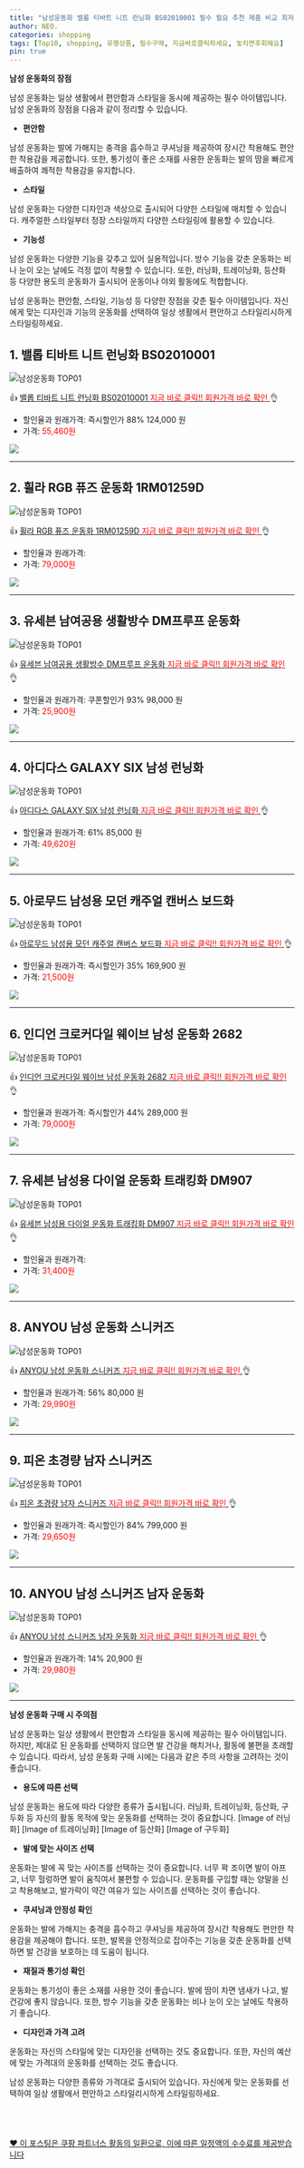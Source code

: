 ```yaml
---
title: "남성운동화 밸롭 티바트 니트 런닝화 BS02010001 필수 필요 추천 제품 비교 최저 가격 비교 장점 구매 후기 구매평"
author: NEO.
categories: shopping
tags: [Top10, shopping, 유행상품, 필수구매, 지금바로클릭하세요, 놓치면후회해요]
pin: true
---
```

**남성 운동화의 장점**

남성 운동화는 일상 생활에서 편안함과 스타일을 동시에 제공하는 필수 아이템입니다. 남성 운동화의 장점을 다음과 같이 정리할 수 있습니다.

* **편안함**

남성 운동화는 발에 가해지는 충격을 흡수하고 쿠셔닝을 제공하여 장시간 착용해도 편안한 착용감을 제공합니다. 또한, 통기성이 좋은 소재를 사용한 운동화는 발의 땀을 빠르게 배출하여 쾌적한 착용감을 유지합니다.

* **스타일**

남성 운동화는 다양한 디자인과 색상으로 출시되어 다양한 스타일에 매치할 수 있습니다. 캐주얼한 스타일부터 정장 스타일까지 다양한 스타일링에 활용할 수 있습니다.

* **기능성**

남성 운동화는 다양한 기능을 갖추고 있어 실용적입니다. 방수 기능을 갖춘 운동화는 비나 눈이 오는 날에도 걱정 없이 착용할 수 있습니다. 또한, 러닝화, 트레이닝화, 등산화 등 다양한 용도의 운동화가 출시되어 운동이나 야외 활동에도 적합합니다.

남성 운동화는 편안함, 스타일, 기능성 등 다양한 장점을 갖춘 필수 아이템입니다. 자신에게 맞는 디자인과 기능의 운동화를 선택하여 일상 생활에서 편안하고 스타일리시하게 스타일링하세요.

   

## 1. 밸롭 티바트 니트 런닝화 BS02010001

![남성운동화 TOP01](https://thumbnail8.coupangcdn.com/thumbnails/remote/490x490ex/image/retail/images/8332067606012946-5e6e786f-ede5-4d92-bbec-d222759f0b3d.jpg)


👍 [밸롭 티바트 니트 런닝화 BS02010001 <font color=red> 지금 바로 클릭!! 회원가격 바로 확인 </font> ](https://link.coupang.com/re/AFFSDP?lptag=AF3617701&subid=GithubCoopas&pageKey=1987199303&traceid=V0-153&itemId=3381211083&vendorItemId=71367870452) 👌 


- 할인율과 원래가격: 즉시할인가 88%  124,000   원
- 가격: <span style='color:red'>55,460원</span>

[![](/discount_price.png)](https://link.coupang.com/re/AFFSDP?lptag=AF3617701&subid=GithubCoopas&pageKey=1987199303&traceid=V0-153&itemId=3381211083&vendorItemId=71367870452)

---


   

## 2. 휠라 RGB 퓨즈 운동화 1RM01259D

![남성운동화 TOP01](https://thumbnail7.coupangcdn.com/thumbnails/remote/490x490ex/image/vendor_inventory/7c05/6a4c4dadf8a7dae8d9a6bb4956e91e99e7cdf201731259b3336bc514d895.png)


👍 [휠라 RGB 퓨즈 운동화 1RM01259D <font color=red> 지금 바로 클릭!! 회원가격 바로 확인 </font> ](https://link.coupang.com/re/AFFSDP?lptag=AF3617701&subid=GithubCoopas&pageKey=6329093451&traceid=V0-153&itemId=13224466215&vendorItemId=86953422179) 👌 


- 할인율과 원래가격: 
- 가격: <span style='color:red'>79,000원</span>

[![](/discount_price.png)](https://link.coupang.com/re/AFFSDP?lptag=AF3617701&subid=GithubCoopas&pageKey=6329093451&traceid=V0-153&itemId=13224466215&vendorItemId=86953422179)

---


   

## 3. 유세븐 남여공용 생활방수 DM프루프 운동화

![남성운동화 TOP01](https://thumbnail6.coupangcdn.com/thumbnails/remote/490x490ex/image/retail/images/2528383643958963-3057ef8e-5677-4f7e-b9ba-70d8055e9184.jpg)


👍 [유세븐 남여공용 생활방수 DM프루프 운동화 <font color=red> 지금 바로 클릭!! 회원가격 바로 확인 </font> ](https://link.coupang.com/re/AFFSDP?lptag=AF3617701&subid=GithubCoopas&pageKey=189188149&traceid=V0-153&itemId=988185066&vendorItemId=4412849195) 👌 


- 할인율과 원래가격: 쿠폰할인가 93%  98,000   원
- 가격: <span style='color:red'>25,900원</span>

[![](/discount_price.png)](https://link.coupang.com/re/AFFSDP?lptag=AF3617701&subid=GithubCoopas&pageKey=189188149&traceid=V0-153&itemId=988185066&vendorItemId=4412849195)

---


   

## 4. 아디다스 GALAXY SIX 남성 런닝화

![남성운동화 TOP01](https://thumbnail7.coupangcdn.com/thumbnails/remote/490x490ex/image/vendor_inventory/d13a/aea721fd0eba434b78f93b4617e1d21a27a20b5209554c4dc6c81b487fcd.jpg)


👍 [아디다스 GALAXY SIX 남성 런닝화 <font color=red> 지금 바로 클릭!! 회원가격 바로 확인 </font> ](https://link.coupang.com/re/AFFSDP?lptag=AF3617701&subid=GithubCoopas&pageKey=7017603737&traceid=V0-153&itemId=17269199548&vendorItemId=84440373703) 👌 


- 할인율과 원래가격: 61%  85,000   원
- 가격: <span style='color:red'>49,620원</span>

[![](/discount_price.png)](https://link.coupang.com/re/AFFSDP?lptag=AF3617701&subid=GithubCoopas&pageKey=7017603737&traceid=V0-153&itemId=17269199548&vendorItemId=84440373703)

---


   

## 5. 아로무드 남성용 모던 캐주얼 캔버스 보드화

![남성운동화 TOP01](https://thumbnail8.coupangcdn.com/thumbnails/remote/490x490ex/image/rs_quotation_api/idhi5hwa/2531c518ce884b0390b831325dc26ea0.jpg)


👍 [아로무드 남성용 모던 캐주얼 캔버스 보드화 <font color=red> 지금 바로 클릭!! 회원가격 바로 확인 </font> ](https://link.coupang.com/re/AFFSDP?lptag=AF3617701&subid=GithubCoopas&pageKey=7730144899&traceid=V0-153&itemId=17754419122&vendorItemId=84918820566) 👌 


- 할인율과 원래가격: 즉시할인가 35%  169,900   원
- 가격: <span style='color:red'>21,500원</span>

[![](/discount_price.png)](https://link.coupang.com/re/AFFSDP?lptag=AF3617701&subid=GithubCoopas&pageKey=7730144899&traceid=V0-153&itemId=17754419122&vendorItemId=84918820566)

---


   

## 6. 인디언 크로커다일 웨이브 남성 운동화 2682

![남성운동화 TOP01](https://thumbnail10.coupangcdn.com/thumbnails/remote/490x490ex/image/vendor_inventory/1d7e/cc3931053aaafd9d773689b9a781d87e564a4fbf835d50b4fe34c920f77f.jpg)


👍 [인디언 크로커다일 웨이브 남성 운동화 2682 <font color=red> 지금 바로 클릭!! 회원가격 바로 확인 </font> ](https://link.coupang.com/re/AFFSDP?lptag=AF3617701&subid=GithubCoopas&pageKey=6867326117&traceid=V0-153&itemId=16417499663&vendorItemId=83608430404) 👌 


- 할인율과 원래가격: 즉시할인가 44%  289,000   원
- 가격: <span style='color:red'>79,000원</span>

[![](/discount_price.png)](https://link.coupang.com/re/AFFSDP?lptag=AF3617701&subid=GithubCoopas&pageKey=6867326117&traceid=V0-153&itemId=16417499663&vendorItemId=83608430404)

---


   

## 7. 유세븐 남성용 다이얼 운동화 트래킹화 DM907

![남성운동화 TOP01](https://thumbnail6.coupangcdn.com/thumbnails/remote/490x490ex/image/retail/images/1580769750519381-93482982-d70b-4b46-8407-6c3098971d18.jpg)


👍 [유세븐 남성용 다이얼 운동화 트래킹화 DM907 <font color=red> 지금 바로 클릭!! 회원가격 바로 확인 </font> ](https://link.coupang.com/re/AFFSDP?lptag=AF3617701&subid=GithubCoopas&pageKey=5563046362&traceid=V0-153&itemId=8831093276&vendorItemId=76117895919) 👌 


- 할인율과 원래가격: 
- 가격: <span style='color:red'>31,400원</span>

[![](/discount_price.png)](https://link.coupang.com/re/AFFSDP?lptag=AF3617701&subid=GithubCoopas&pageKey=5563046362&traceid=V0-153&itemId=8831093276&vendorItemId=76117895919)

---


   

## 8. ANYOU 남성 운동화 스니커즈

![남성운동화 TOP01](https://thumbnail8.coupangcdn.com/thumbnails/remote/490x490ex/image/vendor_inventory/bef4/b6cfa566ee9323b33271923f7e7858d4aed3ba27ae6041aff15a5bd4475a.jpg)


👍 [ANYOU 남성 운동화 스니커즈 <font color=red> 지금 바로 클릭!! 회원가격 바로 확인 </font> ](https://link.coupang.com/re/AFFSDP?lptag=AF3617701&subid=GithubCoopas&pageKey=7733123530&traceid=V0-153&itemId=20785233385&vendorItemId=87969425035) 👌 


- 할인율과 원래가격: 56%  80,000   원
- 가격: <span style='color:red'>29,990원</span>

[![](/discount_price.png)](https://link.coupang.com/re/AFFSDP?lptag=AF3617701&subid=GithubCoopas&pageKey=7733123530&traceid=V0-153&itemId=20785233385&vendorItemId=87969425035)

---


   

## 9. 피온 초경량 남자 스니커즈

![남성운동화 TOP01](https://thumbnail10.coupangcdn.com/thumbnails/remote/490x490ex/image/vendor_inventory/c207/be3ed7de93c5ef23b24a3b7f0063e0863da532f37e198f581e96a798f166.jpg)


👍 [피온 초경량 남자 스니커즈 <font color=red> 지금 바로 클릭!! 회원가격 바로 확인 </font> ](https://link.coupang.com/re/AFFSDP?lptag=AF3617701&subid=GithubCoopas&pageKey=7154105663&traceid=V0-153&itemId=17991981414&vendorItemId=85847728145) 👌 


- 할인율과 원래가격: 즉시할인가 84%  799,000   원
- 가격: <span style='color:red'>29,650원</span>

[![](/discount_price.png)](https://link.coupang.com/re/AFFSDP?lptag=AF3617701&subid=GithubCoopas&pageKey=7154105663&traceid=V0-153&itemId=17991981414&vendorItemId=85847728145)

---


   

## 10. ANYOU 남성 스니커즈 남자 운동화

![남성운동화 TOP01](https://thumbnail8.coupangcdn.com/thumbnails/remote/490x490ex/image/vendor_inventory/723d/1223041f0dffcf993fc80d347217a5e706119d03b49ae989a5e10ace966a.jpg)


👍 [ANYOU 남성 스니커즈 남자 운동화 <font color=red> 지금 바로 클릭!! 회원가격 바로 확인 </font> ](https://link.coupang.com/re/AFFSDP?lptag=AF3617701&subid=GithubCoopas&pageKey=7539293967&traceid=V0-153&itemId=19814898958&vendorItemId=87247175654) 👌 


- 할인율과 원래가격: 14%  20,900   원
- 가격: <span style='color:red'>29,980원</span>

[![](/discount_price.png)](https://link.coupang.com/re/AFFSDP?lptag=AF3617701&subid=GithubCoopas&pageKey=7539293967&traceid=V0-153&itemId=19814898958&vendorItemId=87247175654)

---
**남성 운동화 구매 시 주의점**

남성 운동화는 일상 생활에서 편안함과 스타일을 동시에 제공하는 필수 아이템입니다. 하지만, 제대로 된 운동화를 선택하지 않으면 발 건강을 해치거나, 활동에 불편을 초래할 수 있습니다. 따라서, 남성 운동화 구매 시에는 다음과 같은 주의 사항을 고려하는 것이 좋습니다.

* **용도에 따른 선택**

남성 운동화는 용도에 따라 다양한 종류가 출시됩니다. 러닝화, 트레이닝화, 등산화, 구두화 등 자신의 활동 목적에 맞는 운동화를 선택하는 것이 중요합니다.
[Image of 러닝화]
[Image of 트레이닝화]
[Image of 등산화]
[Image of 구두화]

* **발에 맞는 사이즈 선택**

운동화는 발에 꼭 맞는 사이즈를 선택하는 것이 중요합니다. 너무 꽉 조이면 발이 아프고, 너무 헐렁하면 발이 움직여서 불편할 수 있습니다. 운동화를 구입할 때는 양말을 신고 착용해보고, 발가락이 약간 여유가 있는 사이즈를 선택하는 것이 좋습니다.

* **쿠셔닝과 안정성 확인**

운동화는 발에 가해지는 충격을 흡수하고 쿠셔닝을 제공하여 장시간 착용해도 편안한 착용감을 제공해야 합니다. 또한, 발목을 안정적으로 잡아주는 기능을 갖춘 운동화를 선택하면 발 건강을 보호하는 데 도움이 됩니다.

* **재질과 통기성 확인**

운동화는 통기성이 좋은 소재를 사용한 것이 좋습니다. 발에 땀이 차면 냄새가 나고, 발 건강에 좋지 않습니다. 또한, 방수 기능을 갖춘 운동화는 비나 눈이 오는 날에도 착용하기 좋습니다.

* **디자인과 가격 고려**

운동화는 자신의 스타일에 맞는 디자인을 선택하는 것도 중요합니다. 또한, 자신의 예산에 맞는 가격대의 운동화를 선택하는 것도 좋습니다.

남성 운동화는 다양한 종류와 가격대로 출시되어 있습니다. 자신에게 맞는 운동화를 선택하여 일상 생활에서 편안하고 스타일리시하게 스타일링하세요.<br><br><br><br><br> [ ❤  이 포스팅은 쿠팡 파트너스 활동의 일환으로, 이에 따른 일정액의 수수료를 제공받습니다](https://link.coupang.com/a/bcEFyh)
